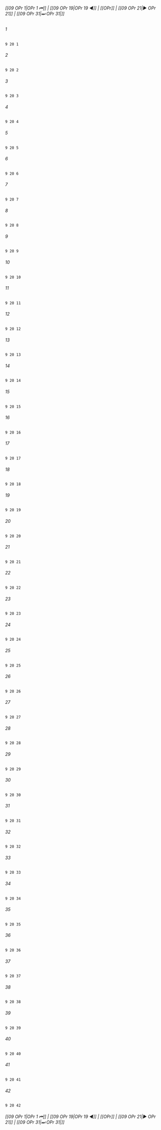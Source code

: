 
###### [[09 OPr 1|OPr 1 ⏮]] | [[09 OPr 19|OPr 19 ◀]] | [[OPr]] | [[09 OPr 21|▶ OPr 21]] | [[09 OPr 31|⏭ OPr 31|]]

###### 1
``` verse
9 20 1 
```
###### 2
``` verse
9 20 2 
```
###### 3
``` verse
9 20 3 
```
###### 4
``` verse
9 20 4 
```
###### 5
``` verse
9 20 5 
```
###### 6
``` verse
9 20 6 
```
###### 7
``` verse
9 20 7 
```
###### 8
``` verse
9 20 8 
```
###### 9
``` verse
9 20 9 
```
###### 10
``` verse
9 20 10 
```
###### 11
``` verse
9 20 11 
```
###### 12
``` verse
9 20 12 
```
###### 13
``` verse
9 20 13 
```
###### 14
``` verse
9 20 14 
```
###### 15
``` verse
9 20 15 
```
###### 16
``` verse
9 20 16 
```
###### 17
``` verse
9 20 17 
```
###### 18
``` verse
9 20 18 
```
###### 19
``` verse
9 20 19 
```
###### 20
``` verse
9 20 20 
```
###### 21
``` verse
9 20 21 
```
###### 22
``` verse
9 20 22 
```
###### 23
``` verse
9 20 23 
```
###### 24
``` verse
9 20 24 
```
###### 25
``` verse
9 20 25 
```
###### 26
``` verse
9 20 26 
```
###### 27
``` verse
9 20 27 
```
###### 28
``` verse
9 20 28 
```
###### 29
``` verse
9 20 29 
```
###### 30
``` verse
9 20 30 
```
###### 31
``` verse
9 20 31 
```
###### 32
``` verse
9 20 32 
```
###### 33
``` verse
9 20 33 
```
###### 34
``` verse
9 20 34 
```
###### 35
``` verse
9 20 35 
```
###### 36
``` verse
9 20 36 
```
###### 37
``` verse
9 20 37 
```
###### 38
``` verse
9 20 38 
```
###### 39
``` verse
9 20 39 
```
###### 40
``` verse
9 20 40 
```
###### 41
``` verse
9 20 41 
```
###### 42
``` verse
9 20 42 
```

###### [[09 OPr 1|OPr 1 ⏮]] | [[09 OPr 19|OPr 19 ◀]] | [[OPr]] | [[09 OPr 21|▶ OPr 21]] | [[09 OPr 31|⏭ OPr 31|]]

